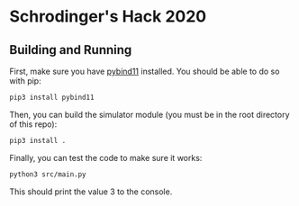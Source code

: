 # Schrodinger's Hack 2020

## Building and Running
First, make sure you have [pybind11](https://github.com/pybind/pybind11) installed. You should be able to do so with pip:
```sh
pip3 install pybind11
```

Then, you can build the simulator module (you must be in the root directory of this repo):
```sh
pip3 install .
```

Finally, you can test the code to make sure it works:
```sh
python3 src/main.py
```
This should print the value 3 to the console.

